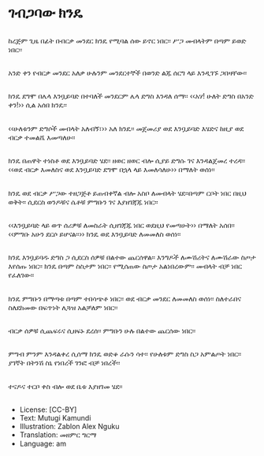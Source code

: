 # ገብጋባው ክንዴ

##
ከረጅም ጊዜ በፊት በብርቃ መንደር ክንዴ
የሚባል ሰው ይኖር ነበር፡፡ ሥጋ
መብላትም በጣም ይወድ ነበር፡፡

##
አንድ ቀን የብርቃ መንደር አለቃ ሁሉንም
መንደርተኞች በወንድ ልጁ ሰርግ ላይ
እንዲገኙ ጋበዛቸው፡፡

##
ክንዴ ደግሞ በሌላ እንቧይባድ በተባለች
መንደርም ሌላ ድግስ እንዳለ ሰማ፡፡
‹‹አሃ! ሁለት ድግስ በአንድ ቀን!›› ሲል
አሰበ ክንዴ፡፡

##
‹‹ሁለቱንም ድግሶች መብላት አለብኝ፣››
አለ ክንዴ፡፡ መጀመሪያ ወደ እንቧይባድ
እሄድና ከዚያ ወደ ብርቃ ተመልሼ
እመጣለሁ፡፡

##
ክንዴ በጠዋት ተነስቶ ወደ እንቧይባድ
ሄደ፡፡ ዘወር ዘወር ብሎ ሲያይ ድግሱ ገና
እንዳልጀመረ ተረዳ፡፡
‹‹ወደ ብርቃ እመለስና ወደ እንቧይባድ
ደግሞ በኋላ ላይ እመለሳለሁ›› በማለት
ወሰነ፡፡

##
ክንዴ ወደ ብርቃ ሥጋው ተዘጋጅቶ
ይጠብቀኛል ብሎ አስቦ ለመብላት
ሄደ፡፡በጣም ርቦት ነበር በዚህ ወቅት፡፡
ሲደርስ ወንዶቹና ሴቶቹ ምግቡን ገና
እያዘገጃጁ ነበር፡፡

##
‹‹እንቧይባድ ላይ ወጥ ሰሪዎቹ ለመስራት
ሲዘገጃጁ ነበር ወደዚህ የመጣሁት›› በማለት
አሰበ፡፡ ‹‹ምግቡ አሁን ደርሶ ይሆናል፡፡››
ክንዴ ወደ እንቧይባድ ለመመለስ ወሰነ፡፡

##
ክንዴ እንቧይባዱ ድግስ ጋ ሲደርስ ሰዎቹ
በልተው ጨርሰዋል፡፡ እንግዶች
ለሙሽሪትና ለሙሽራው ስጦታ እየሰጡ
ነበር፡፡ ክንዴ በጣም ስስታም ነበር፡፡
የሚሰጠው ስጦታ አልነበረውም፡፡ መብላት
ብቻ ነበር የፈለገው፡፡

##
ክንዴ ምግቡን በማጣቱ በጣም ተበሳጭቶ
ነበር፡፡ ወደ ብርቃ መንደር ለመመለስ
ወሰነ፡፡ ስለተራበና ስለደከመው በፍጥነት
ሊጓዝ አልቻለም ነበር፡፡

##
ብርቃ ሰዎቹ ሲጨፍሩና ሲዘፍኑ ደረሰ፡፡
ምግቡን ሁሉ በልተው ጨርሰው ነበር፡፡

##
ምግብ ምንም እንዳልቀረ ሲሰማ ክንዴ
ወድቆ ራሱን ሳተ፡፡ የሁለቱም ድግስ ስጋ
አምልጦት ነበር፡፡ ያገኛት በትንሽ ስኒ
የነበረች ገንፎ ብቻ ነበረች፡፡

##
ተናዶና ተርቦ ቀስ ብሎ ወደ ቤቱ እያዘገመ
ሄደ፡፡

##
* License: [CC-BY]
* Text: Mutugi Kamundi
* Illustration: Zablon Alex Nguku
* Translation: መዘምር ግርማ
* Language: am
